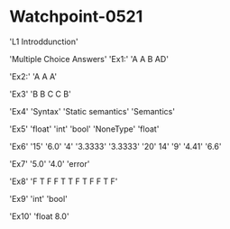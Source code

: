 # Watchpoint-0521
'L1 Introddunction'

'Multiple Choice Answers'
'Ex1:'
'A A B AD'

'Ex2:'
'A A A'

'Ex3'
'B B C C B'

'Ex4'
'Syntax' 'Static semantics' 'Semantics'

'Ex5'
'float' 'int' 'bool' 'NoneType' 'float'

'Ex6'
'15' '6.0' '4' '3.3333' '3.3333' '20' 14' '9' '4.41' '6.6'

'Ex7'
'5.0' '4.0' 'error'

'Ex8'
'F T F F T T F T F F T F'

'Ex9'
'int' 'bool'

'Ex10'
'float 8.0'
